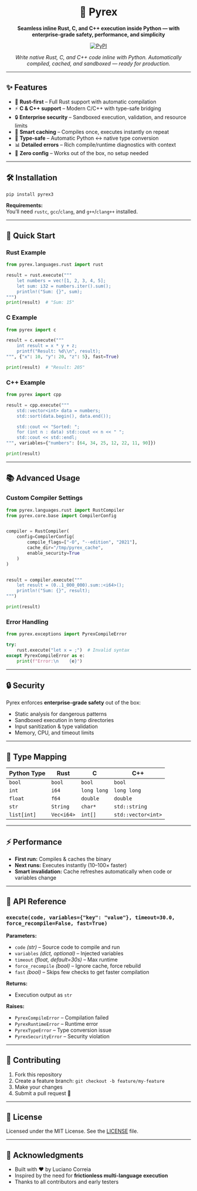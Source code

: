 <div align="center">

# 🚀 Pyrex

**Seamless inline Rust, C, and C++ execution inside Python — with enterprise-grade safety, performance, and simplicity**

[![PyPI](https://img.shields.io/pypi/v/pyrex3?style=for-the-badge&color=blue)](https://pypi.org/project/pyrex3/)

*Write native Rust, C, and C++ code inline with Python. Automatically compiled, cached, and sandboxed — ready for production.*

</div>

---

## ✨ Features

- 🦀 **Rust-first** – Full Rust support with automatic compilation  
- ⚡ **C & C++ support** – Modern C/C++ with type-safe bridging  
- 🔒 **Enterprise security** – Sandboxed execution, validation, and resource limits  
- 🚀 **Smart caching** – Compiles once, executes instantly on repeat  
- 🎯 **Type-safe** – Automatic Python ↔ native type conversion  
- 📊 **Detailed errors** – Rich compile/runtime diagnostics with context  
- 🔧 **Zero config** – Works out of the box, no setup needed  

---

## 🛠️ Installation

```bash
pip install pyrex3
```

**Requirements:**  
You’ll need `rustc`, `gcc`/`clang`, and `g++`/`clang++` installed.

---

## 🚀 Quick Start

### Rust Example
```python
from pyrex.languages.rust import rust

result = rust.execute("""
    let numbers = vec![1, 2, 3, 4, 5];
    let sum: i32 = numbers.iter().sum();
    println!("Sum: {}", sum);
""")
print(result)  # "Sum: 15"
```

### C Example
```python
from pyrex import c

result = c.execute("""
    int result = x * y + z;
    printf("Result: %d\\n", result);
""", {"x": 10, "y": 20, "z": 5}, fast=True)

print(result)  # "Result: 205"
```

### C++ Example
```python
from pyrex import cpp

result = cpp.execute("""
    std::vector<int> data = numbers;
    std::sort(data.begin(), data.end());

    std::cout << "Sorted: ";
    for (int n : data) std::cout << n << " ";
    std::cout << std::endl;
""", variables={"numbers": [64, 34, 25, 12, 22, 11, 90]})

print(result)
```

---

## 📚 Advanced Usage

### Custom Compiler Settings
```python
from pyrex.languages.rust import RustCompiler
from pyrex.core.base import CompilerConfig


compiler = RustCompiler(
    config=CompilerConfig(
        compile_flags=["-O", "--edition", "2021"],
        cache_dir="/tmp/pyrex_cache",
        enable_security=True
    )
)


result = compiler.execute("""
    let result = (0..1_000_000).sum::<i64>();
    println!("Sum: {}", result);
""")

print(result)

```

### Error Handling
```python
from pyrex.exceptions import PyrexCompileError

try:
    rust.execute("let x = ;")  # Invalid syntax
except PyrexCompileError as e:
    print(f"Error:\n    {e}")
```

---

## 🔒 Security

Pyrex enforces **enterprise-grade safety** out of the box:
- Static analysis for dangerous patterns  
- Sandboxed execution in temp directories  
- Input sanitization & type validation  
- Memory, CPU, and timeout limits  

---

## 🎯 Type Mapping

| Python Type  | Rust        | C           | C++                  |
|--------------|-------------|-------------|----------------------|
| `bool`       | `bool`      | `bool`      | `bool`              |
| `int`        | `i64`      | `long long` | `long long`          |
| `float`      | `f64`      | `double`    | `double`             |
| `str`        | `String`    | `char*`     | `std::string`        |
| `list[int]`  | `Vec<i64>`  | `int[]`     | `std::vector<int>`   |

---

## ⚡ Performance

- **First run:** Compiles & caches the binary  
- **Next runs:** Executes instantly (10–100× faster)  
- **Smart invalidation:** Cache refreshes automatically when code or variables change  

---

## 📖 API Reference

### `execute(code, variables={"key": "value"}, timeout=30.0, force_recompile=False, fast=True)`

**Parameters:**  
- `code` *(str)* – Source code to compile and run  
- `variables` *(dict, optional)* – Injected variables  
- `timeout` *(float, default=30s)* – Max runtime  
- `force_recompile` *(bool)* – Ignore cache, force rebuild 
- `fast` *(bool)*  – Skips few checks to get faster compilation

**Returns:**  
- Execution output as `str`

**Raises:**  
- `PyrexCompileError` – Compilation failed  
- `PyrexRuntimeError` – Runtime error  
- `PyrexTypeError` – Type conversion issue  
- `PyrexSecurityError` – Security violation  

---

## 🤝 Contributing

1. Fork this repository  
2. Create a feature branch: `git checkout -b feature/my-feature`
3. Make your changes  
4. Submit a pull request 🎉  

---

## 📄 License

Licensed under the MIT License. See the [LICENSE](LICENSE) file.

---

## 🙏 Acknowledgments

- Built with ❤️ by Luciano Correia  
- Inspired by the need for **frictionless multi-language execution**  
- Thanks to all contributors and early testers  
